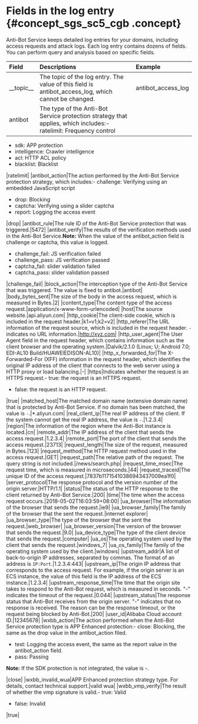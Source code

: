# Fields in the log entry {#concept_sgs_sc5_cgb .concept}

Anti-Bot Service keeps detailed log entries for your domains, including access requests and attack logs. Each log entry contains dozens of fields. You can perform query and analysis based on specific fields.

|Field|Descriptions|Example|
|:----|:-----------|:------|
|\_\_topic\_\_|The topic of the log entry. The value of this field is antibot\_access\_log, which cannot be changed.|antibot\_access\_log|
|antibot|The type of the Anti-Bot Service protection strategy that applies, which includes:-   ratelimit: Frequency control
-   sdk: APP protection
-   intelligence: Crawler intelligence
-   acl: HTTP ACL policy
-   blacklist: Blacklist

|ratelimit|
|antibot\_action|The action performed by the Anti-Bot Service protection strategy, which includes:-   challenge: Verifying using an embedded JavaScript script
-   drop: Blocking
-   captcha: Verifying using a slider captcha
-   report: Logging the access event

|drop|
|antibot\_rule|The rule ID of the Anti-Bot Service protection that was triggered.|5472|
|antibot\_verify|The results of the verification methods used in the Anti-Bot Service.**Note:** When the value of the antibot\_action field is challenge or captcha, this value is logged.

-   challenge\_fail: JS verification failed
-   challenge\_pass: JS verification passed
-   captcha\_fail: slider validation failed
-   captcha\_pass: slider validation passed

|challenge\_fail|
|block\_action|The interception type of the Anti-Bot Service that was triggered. The value is fixed to antibot.|antibot|
|body\_bytes\_sent|The size of the body in the access request, which is measured in Bytes.|2|
|content\_type|The content type of the access request.|application/x-www-form-urlencoded|
|host|The source website.|api.aliyun.com|
|http\_cookie|The client-side cookie, which is included in the request header.|k1=v1;k2=v2|
|http\_referer|The URL information of the request source, which is included in the request header. `-` indicates no URL information.|http://xyz.com|
|http\_user\_agent|The User Agent field in the request header, which contains information such as the client browser and the operating system.|Dalvik/2.1.0 \(Linux; U; Android 7.0; EDI-AL10 Build/HUAWEIEDISON-AL10\)|
|http\_x\_forwarded\_for|The X-Forwarded-For \(XFF\) information in the request header, which identifies the original IP address of the client that connects to the web server using a HTTP proxy or load balancing.|-|
|https|Indicates whether the request is an HTTPS request.-   true: the request is an HTTPS request.
-   false: the request is an HTTP request.

|true|
|matched\_host|The matched domain name \(extensive domain name\) that is protected by Anti-Bot Service. If no domain has been matched, the value is `-`.|\*.aliyun.com|
|real\_client\_ip|The real IP address of the client. If the system cannot get the real IP address, the value is `-`.|1.2.3.4|
|region|The information of the region where the Anti-Bot instance is located.|cn|
|remote\_addr|The IP address of the client that sends the access request.|1.2.3.4|
|remote\_port|The port of the client that sends the access request.|23713|
|request\_length|The size of the request, measured in Bytes.|123|
|request\_method|The HTTP request method used in the access request.|GET|
|request\_path|The relative path of the request. The query string is not included.|/news/search.php|
|request\_time\_msec|The request time, which is measured in microseconds.|44|
|request\_traceid|The unique ID of the access request.|7837b11715410386943437009ea1f0|
|server\_protocol|The response protocol and the version number of the origin server.|HTTP/1.1|
|status|The status of the HTTP response to the client returned by Anti-Bot Service.|200|
|time|The time when the access request occurs.|2018-05-02T16:03:59+08:00|
|ua\_browser|The information of the browser that sends the request.|ie9|
|ua\_browser\_family|The family of the browser that the sent the request.|internet explorer|
|ua\_browser\_type|The type of the browser that the sent the request.|web\_browser|
|ua\_browser\_version|The version of the browser that sends the request.|9.0|
|ua\_device\_type|The type of the client device that sends the request.|computer|
|ua\_os|The operating system used by the client that sends the request.|windows\_7|
|ua\_os\_family|The family of the operating system used by the client.|windows|
|upstream\_addr|A list of back-to-origin IP addresses, separated by commas. The format of an address is `IP:Port`.|1.2.3.4:443|
|upstream\_ip|The origin IP address that corresponds to the access request. For example, if the origin server is an ECS instance, the value of this field is the IP address of the ECS instance.|1.2.3.4|
|upstream\_response\_time|The time that the origin site takes to respond to the Anti-Bot request, which is measured in seconds. "-" indicates the timeout of the request.|0.044|
|upstream\_status|The response status that Anti-Bot receives from the origin server. "-" indicates that no response is received. The reason can be the response timeout, or the request being blocked by Anti-Bot.|200|
|user\_id|Alibaba Cloud account ID.|12345678|
|wxbb\_action|The action performed when the Anti-Bot Service protection type is APP Enhanced protection:-   close: Blocking, the same as the drop value in the antibot\_action filed.
-   test: Logging the access event, the same as the report value in the antibot\_action field.
-   pass: Passing

**Note:** If the SDK protection is not integrated, the value is -.

|close|
|wxbb\_invalid\_wua|APP Enhanced protection strategy type. For details, contact technical support.|valid wua|
|wxbb\_vmp\_verify|The result of whether the vmp signature is valid.-   true: Valid
-   false: Invalid

|true|

